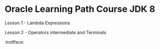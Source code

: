 # Oracle Learning Path Course JDK 8

Lesson 1  - Lambda Expressions

Lesson 2  - Operators intermediate and Terminals


:trollface:
